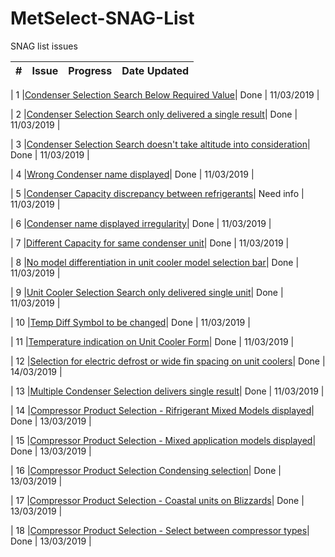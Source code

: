 # MetSelect-SNAG-List
SNAG list issues 

| # | Issue | Progress | Date Updated |
| --- |  ---  | ------ | ------ |

| 1 |[Condenser Selection Search Below Required Value](https://github.com/bru32/MetSelect-SNAG-List/edit/master/SNAG_1.md)| Done | 11/03/2019 |

| 2 |[Condenser Selection Search only delivered a single result](https://github.com/bru32/MetSelect-SNAG-List/edit/master/SNAG_2.md)| Done | 11/03/2019 |

| 3 |[Condenser Selection Search doesn't take altitude into consideration](https://github.com/bru32/MetSelect-SNAG-List/edit/master/SNAG_3.md)| Done | 11/03/2019 |

| 4 |[Wrong Condenser name displayed](https://github.com/bru32/MetSelect-SNAG-List/edit/master/SNAG_4.md)| Done | 11/03/2019 |

| 5 |[Condenser Capacity discrepancy between refrigerants](https://github.com/bru32/MetSelect-SNAG-List/edit/master/SNAG_5.md)| Need info | 11/03/2019 |

| 6 |[Condenser name displayed irregularity](https://github.com/bru32/MetSelect-SNAG-List/edit/master/SNAG_6.md)| Done | 11/03/2019 |

| 7 |[Different Capacity for same condenser unit](https://github.com/bru32/MetSelect-SNAG-List/edit/master/SNAG_7.md)| Done | 11/03/2019 |

| 8 |[No model differentiation in unit cooler model selection bar](https://github.com/bru32/MetSelect-SNAG-List/edit/master/SNAG_8.md)| Done | 11/03/2019 |

| 9 |[Unit Cooler Selection Search only delivered single unit](https://github.com/bru32/MetSelect-SNAG-List/edit/master/SNAG_9.md)| Done | 11/03/2019 |

| 10 |[Temp Diff Symbol to be changed](https://github.com/bru32/MetSelect-SNAG-List/edit/master/SNAG_10.md)| Done | 11/03/2019 |

| 11 |[Temperature indication on Unit Cooler Form](https://github.com/bru32/MetSelect-SNAG-List/edit/master/SNAG_11.md)| Done | 11/03/2019 |

| 12 |[Selection for electric defrost or wide fin spacing on unit coolers](https://github.com/bru32/MetSelect-SNAG-List/edit/master/SNAG_12.md)| Done | 14/03/2019 |

| 13 |[Multiple Condenser Selection delivers single result](https://github.com/bru32/MetSelect-SNAG-List/edit/master/SNAG_13.md)| Done | 11/03/2019 |

| 14 |[Compressor Product Selection - Rifrigerant Mixed Models displayed](https://github.com/bru32/MetSelect-SNAG-List/edit/master/SNAG_14.md)| Done | 13/03/2019 |

| 15 |[Compressor Product Selection - Mixed application models displayed](https://github.com/bru32/MetSelect-SNAG-List/edit/master/SNAG_15.md)| Done | 13/03/2019 |

| 16 |[Compressor Product Selection Condensing selection](https://github.com/bru32/MetSelect-SNAG-List/edit/master/SNAG_16.md)| Done | 13/03/2019 |

| 17 |[Compressor Product Selection - Coastal units on Blizzards](https://github.com/NicDup/MetSelect-SNAG-List/blob/master/SNAG_17.md)|  Done | 13/03/2019 |

| 18 |[Compressor Product Selection - Select between compressor types](https://github.com/bru32/MetSelect-SNAG-List/edit/master/SNAG_18.md)| Done | 13/03/2019 |



